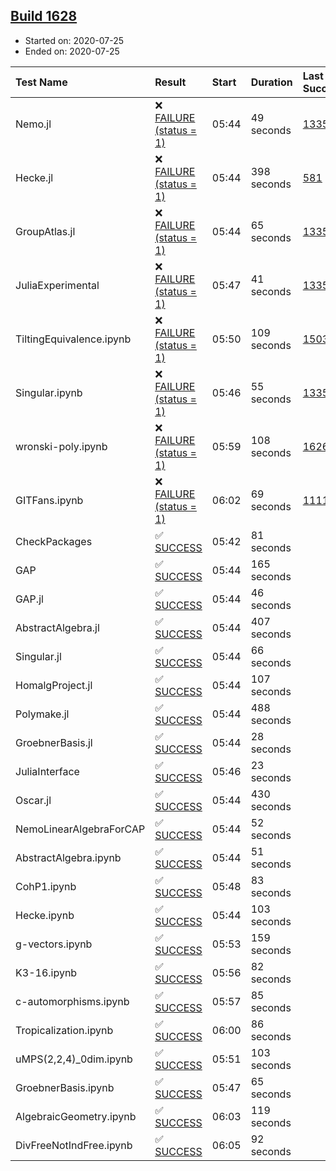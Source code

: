 ## [Build 1628](https://oscarci.mathematik.uni-kl.de/job/oscar-julia-1.4/1628/)

* Started on: 2020-07-25
* Ended on: 2020-07-25

| Test Name    | Result | Start | Duration | Last Success | First Failure |
|:-------------|:-------|:------|:---------|:-------------|:--------------|
| Nemo.jl | ❌ [FAILURE (status = 1)](https://oscarci.mathematik.uni-kl.de/job/oscar-julia-1.4/1628/artifact/logs/build-1628/Nemo.jl.log) | 05:44 | 49 seconds | [1335](https://oscarci.mathematik.uni-kl.de/job/oscar-julia-1.4/1335/) | [1336](https://oscarci.mathematik.uni-kl.de/job/oscar-julia-1.4/1336/) |
| Hecke.jl | ❌ [FAILURE (status = 1)](https://oscarci.mathematik.uni-kl.de/job/oscar-julia-1.4/1628/artifact/logs/build-1628/Hecke.jl.log) | 05:44 | 398 seconds | [581](https://oscarci.mathematik.uni-kl.de/job/oscar-julia-1.4/581/) | [582](https://oscarci.mathematik.uni-kl.de/job/oscar-julia-1.4/582/) |
| GroupAtlas.jl | ❌ [FAILURE (status = 1)](https://oscarci.mathematik.uni-kl.de/job/oscar-julia-1.4/1628/artifact/logs/build-1628/GroupAtlas.jl.log) | 05:44 | 65 seconds | [1335](https://oscarci.mathematik.uni-kl.de/job/oscar-julia-1.4/1335/) | [1336](https://oscarci.mathematik.uni-kl.de/job/oscar-julia-1.4/1336/) |
| JuliaExperimental | ❌ [FAILURE (status = 1)](https://oscarci.mathematik.uni-kl.de/job/oscar-julia-1.4/1628/artifact/logs/build-1628/JuliaExperimental.log) | 05:47 | 41 seconds | [1335](https://oscarci.mathematik.uni-kl.de/job/oscar-julia-1.4/1335/) | [1336](https://oscarci.mathematik.uni-kl.de/job/oscar-julia-1.4/1336/) |
| TiltingEquivalence.ipynb | ❌ [FAILURE (status = 1)](https://oscarci.mathematik.uni-kl.de/job/oscar-julia-1.4/1628/artifact/logs/build-1628/TiltingEquivalence.ipynb.log) | 05:50 | 109 seconds | [1503](https://oscarci.mathematik.uni-kl.de/job/oscar-julia-1.4/1503/) | [1504](https://oscarci.mathematik.uni-kl.de/job/oscar-julia-1.4/1504/) |
| Singular.ipynb | ❌ [FAILURE (status = 1)](https://oscarci.mathematik.uni-kl.de/job/oscar-julia-1.4/1628/artifact/logs/build-1628/Singular.ipynb.log) | 05:46 | 55 seconds | [1335](https://oscarci.mathematik.uni-kl.de/job/oscar-julia-1.4/1335/) | [1336](https://oscarci.mathematik.uni-kl.de/job/oscar-julia-1.4/1336/) |
| wronski-poly.ipynb | ❌ [FAILURE (status = 1)](https://oscarci.mathematik.uni-kl.de/job/oscar-julia-1.4/1628/artifact/logs/build-1628/wronski-poly.ipynb.log) | 05:59 | 108 seconds | [1626](https://oscarci.mathematik.uni-kl.de/job/oscar-julia-1.4/1626/) | [1627](https://oscarci.mathematik.uni-kl.de/job/oscar-julia-1.4/1627/) |
| GITFans.ipynb | ❌ [FAILURE (status = 1)](https://oscarci.mathematik.uni-kl.de/job/oscar-julia-1.4/1628/artifact/logs/build-1628/GITFans.ipynb.log) | 06:02 | 69 seconds | [1111](https://oscarci.mathematik.uni-kl.de/job/oscar-julia-1.4/1111/) | [1112](https://oscarci.mathematik.uni-kl.de/job/oscar-julia-1.4/1112/) |
| CheckPackages | ✅ [SUCCESS](https://oscarci.mathematik.uni-kl.de/job/oscar-julia-1.4/1628/artifact/logs/build-1628/CheckPackages.log) | 05:42 | 81 seconds |  |  |
| GAP | ✅ [SUCCESS](https://oscarci.mathematik.uni-kl.de/job/oscar-julia-1.4/1628/artifact/logs/build-1628/GAP.log) | 05:44 | 165 seconds |  |  |
| GAP.jl | ✅ [SUCCESS](https://oscarci.mathematik.uni-kl.de/job/oscar-julia-1.4/1628/artifact/logs/build-1628/GAP.jl.log) | 05:44 | 46 seconds |  |  |
| AbstractAlgebra.jl | ✅ [SUCCESS](https://oscarci.mathematik.uni-kl.de/job/oscar-julia-1.4/1628/artifact/logs/build-1628/AbstractAlgebra.jl.log) | 05:44 | 407 seconds |  |  |
| Singular.jl | ✅ [SUCCESS](https://oscarci.mathematik.uni-kl.de/job/oscar-julia-1.4/1628/artifact/logs/build-1628/Singular.jl.log) | 05:44 | 66 seconds |  |  |
| HomalgProject.jl | ✅ [SUCCESS](https://oscarci.mathematik.uni-kl.de/job/oscar-julia-1.4/1628/artifact/logs/build-1628/HomalgProject.jl.log) | 05:44 | 107 seconds |  |  |
| Polymake.jl | ✅ [SUCCESS](https://oscarci.mathematik.uni-kl.de/job/oscar-julia-1.4/1628/artifact/logs/build-1628/Polymake.jl.log) | 05:44 | 488 seconds |  |  |
| GroebnerBasis.jl | ✅ [SUCCESS](https://oscarci.mathematik.uni-kl.de/job/oscar-julia-1.4/1628/artifact/logs/build-1628/GroebnerBasis.jl.log) | 05:44 | 28 seconds |  |  |
| JuliaInterface | ✅ [SUCCESS](https://oscarci.mathematik.uni-kl.de/job/oscar-julia-1.4/1628/artifact/logs/build-1628/JuliaInterface.log) | 05:46 | 23 seconds |  |  |
| Oscar.jl | ✅ [SUCCESS](https://oscarci.mathematik.uni-kl.de/job/oscar-julia-1.4/1628/artifact/logs/build-1628/Oscar.jl.log) | 05:44 | 430 seconds |  |  |
| NemoLinearAlgebraForCAP | ✅ [SUCCESS](https://oscarci.mathematik.uni-kl.de/job/oscar-julia-1.4/1628/artifact/logs/build-1628/NemoLinearAlgebraForCAP.log) | 05:44 | 52 seconds |  |  |
| AbstractAlgebra.ipynb | ✅ [SUCCESS](https://oscarci.mathematik.uni-kl.de/job/oscar-julia-1.4/1628/artifact/logs/build-1628/AbstractAlgebra.ipynb.log) | 05:44 | 51 seconds |  |  |
| CohP1.ipynb | ✅ [SUCCESS](https://oscarci.mathematik.uni-kl.de/job/oscar-julia-1.4/1628/artifact/logs/build-1628/CohP1.ipynb.log) | 05:48 | 83 seconds |  |  |
| Hecke.ipynb | ✅ [SUCCESS](https://oscarci.mathematik.uni-kl.de/job/oscar-julia-1.4/1628/artifact/logs/build-1628/Hecke.ipynb.log) | 05:44 | 103 seconds |  |  |
| g-vectors.ipynb | ✅ [SUCCESS](https://oscarci.mathematik.uni-kl.de/job/oscar-julia-1.4/1628/artifact/logs/build-1628/g-vectors.ipynb.log) | 05:53 | 159 seconds |  |  |
| K3-16.ipynb | ✅ [SUCCESS](https://oscarci.mathematik.uni-kl.de/job/oscar-julia-1.4/1628/artifact/logs/build-1628/K3-16.ipynb.log) | 05:56 | 82 seconds |  |  |
| c-automorphisms.ipynb | ✅ [SUCCESS](https://oscarci.mathematik.uni-kl.de/job/oscar-julia-1.4/1628/artifact/logs/build-1628/c-automorphisms.ipynb.log) | 05:57 | 85 seconds |  |  |
| Tropicalization.ipynb | ✅ [SUCCESS](https://oscarci.mathematik.uni-kl.de/job/oscar-julia-1.4/1628/artifact/logs/build-1628/Tropicalization.ipynb.log) | 06:00 | 86 seconds |  |  |
| uMPS(2,2,4)_0dim.ipynb | ✅ [SUCCESS](https://oscarci.mathematik.uni-kl.de/job/oscar-julia-1.4/1628/artifact/logs/build-1628/uMPS-2-2-4-_0dim.ipynb.log) | 05:51 | 103 seconds |  |  |
| GroebnerBasis.ipynb | ✅ [SUCCESS](https://oscarci.mathematik.uni-kl.de/job/oscar-julia-1.4/1628/artifact/logs/build-1628/GroebnerBasis.ipynb.log) | 05:47 | 65 seconds |  |  |
| AlgebraicGeometry.ipynb | ✅ [SUCCESS](https://oscarci.mathematik.uni-kl.de/job/oscar-julia-1.4/1628/artifact/logs/build-1628/AlgebraicGeometry.ipynb.log) | 06:03 | 119 seconds |  |  |
| DivFreeNotIndFree.ipynb | ✅ [SUCCESS](https://oscarci.mathematik.uni-kl.de/job/oscar-julia-1.4/1628/artifact/logs/build-1628/DivFreeNotIndFree.ipynb.log) | 06:05 | 92 seconds |  |  |
